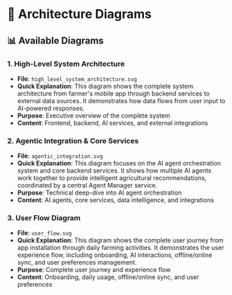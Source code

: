# 🎨 Architecture Diagrams
## **📊 Available Diagrams**

### **1. High-Level System Architecture**
- **File**: `high_level_system_architecture.svg`
- **Quick Explanation**: This diagram shows the complete system architecture from farmer's mobile app through backend services to external data sources. It demonstrates how data flows from user input to AI-powered responses.
- **Purpose**: Executive overview of the complete system
- **Content**: Frontend, backend, AI services, and external integrations

### **2. Agentic Integration & Core Services**
- **File**: `agentic_integration.svg`
- **Quick Explanation**: This diagram focuses on the AI agent orchestration system and core backend services. It shows how multiple AI agents work together to provide intelligent agricultural recommendations, coordinated by a central Agent Manager service.
- **Purpose**: Technical deep-dive into AI agent orchestration
- **Content**: AI agents, core services, data intelligence, and integrations

### **3. User Flow Diagram**
- **File**: `user_flow.svg`
- **Quick Explanation**: This diagram shows the complete user journey from app installation through daily farming activities. It demonstrates the user experience flow, including onboarding, AI interactions, offline/online sync, and user preferences management.
- **Purpose**: Complete user journey and experience flow
- **Content**: Onboarding, daily usage, offline/online sync, and user preferences
